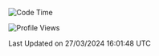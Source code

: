 <!--START_SECTION:waka-->
![Code Time](http://img.shields.io/badge/Code%20Time-1%2C571%20hrs%2023%20mins-blue)

![Profile Views](http://img.shields.io/badge/Profile%20Views-0-blue)


 Last Updated on 27/03/2024 16:01:48 UTC
<!--END_SECTION:waka-->